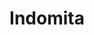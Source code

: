 ---
layout: archive_film
permalink: ua/archive/2021/extra-short/indomita

title: Indomita
director: La Sister
country: Іспанія
description: "INDOMITA — там, де трансформуються історії."
category: extra-short
image_folder: images/films/archive/2021/extra-short/indomita
is_winner: false
submission_year: 2021
lang: ua
---